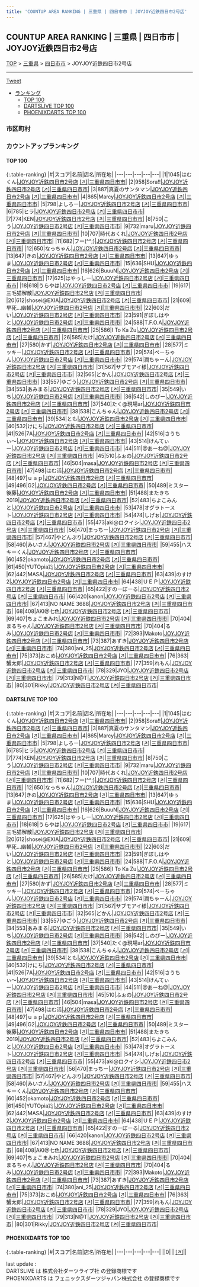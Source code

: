 ```yaml
---
title: 'COUNTUP AREA RANKING | 三重県 | 四日市市 | JOYJOY近鉄四日市2号店'
---
```

## COUNTUP AREA RANKING | 三重県 | 四日市市 | JOYJOY近鉄四日市2号店

[TOP](/darts/rank/) > [三重県](/darts/rank/三重県/) > [四日市市](/darts/rank/三重県/四日市市/) > JOYJOY近鉄四日市2号店

___

<a href="https://twitter.com/share?ref_src=twsrc%5Etfw" data-text="COUNTUP AREA RANKING | 三重県四日市市JOYJOY近鉄四日市2号店" class="twitter-share-button" data-hashtags="DARTSLIVE,PHOENIXDARTS,darts,ダーツ" data-show-count="false">Tweet</a>

* [ランキング](#カウントアップランキング)
    * [TOP 100](#top-100)
    * [DARTSLIVE TOP 100](#dartslive-top-100)
    * [PHOENIXDARTS TOP 100](#phoenixdarts-top-100)

### 市区町村

<ul>

</ul>

### カウントアップランキング

#### TOP 100



{:.table-ranking}
|#|スコア|名前|店名|所在地|
|---|---|---|---|---|
|1|1045|<span class="rank-name-dl">はむくん</span>|<a href="/darts/rank/shops/18fcf96944e41924774c926eb736cb5a.html">JOYJOY近鉄四日市2号店</a> <a href="https://search.dartslive.com/jp/shop/18fcf96944e41924774c926eb736cb5a">[↗]</a>|<a href="/darts/rank/三重県/四日市市">三重県四日市市</a>|
|2|958|<span class="rank-name-dl">Sora‼︎</span>|<a href="/darts/rank/shops/18fcf96944e41924774c926eb736cb5a.html">JOYJOY近鉄四日市2号店</a> <a href="https://search.dartslive.com/jp/shop/18fcf96944e41924774c926eb736cb5a">[↗]</a>|<a href="/darts/rank/三重県/四日市市">三重県四日市市</a>|
|3|887|<span class="rank-name-dl">真夏のサンタマン</span>|<a href="/darts/rank/shops/18fcf96944e41924774c926eb736cb5a.html">JOYJOY近鉄四日市2号店</a> <a href="https://search.dartslive.com/jp/shop/18fcf96944e41924774c926eb736cb5a">[↗]</a>|<a href="/darts/rank/三重県/四日市市">三重県四日市市</a>|
|4|865|<span class="rank-name-dl">Marcy</span>|<a href="/darts/rank/shops/18fcf96944e41924774c926eb736cb5a.html">JOYJOY近鉄四日市2号店</a> <a href="https://search.dartslive.com/jp/shop/18fcf96944e41924774c926eb736cb5a">[↗]</a>|<a href="/darts/rank/三重県/四日市市">三重県四日市市</a>|
|5|798|<span class="rank-name-dl">よしろー</span>|<a href="/darts/rank/shops/18fcf96944e41924774c926eb736cb5a.html">JOYJOY近鉄四日市2号店</a> <a href="https://search.dartslive.com/jp/shop/18fcf96944e41924774c926eb736cb5a">[↗]</a>|<a href="/darts/rank/三重県/四日市市">三重県四日市市</a>|
|6|785|<span class="rank-name-dl">ヒラ</span>|<a href="/darts/rank/shops/18fcf96944e41924774c926eb736cb5a.html">JOYJOY近鉄四日市2号店</a> <a href="https://search.dartslive.com/jp/shop/18fcf96944e41924774c926eb736cb5a">[↗]</a>|<a href="/darts/rank/三重県/四日市市">三重県四日市市</a>|
|7|774|<span class="rank-name-dl">KEN</span>|<a href="/darts/rank/shops/18fcf96944e41924774c926eb736cb5a.html">JOYJOY近鉄四日市2号店</a> <a href="https://search.dartslive.com/jp/shop/18fcf96944e41924774c926eb736cb5a">[↗]</a>|<a href="/darts/rank/三重県/四日市市">三重県四日市市</a>|
|8|750|<span class="rank-name-dl">こう</span>|<a href="/darts/rank/shops/18fcf96944e41924774c926eb736cb5a.html">JOYJOY近鉄四日市2号店</a> <a href="https://search.dartslive.com/jp/shop/18fcf96944e41924774c926eb736cb5a">[↗]</a>|<a href="/darts/rank/三重県/四日市市">三重県四日市市</a>|
|9|732|<span class="rank-name-dl">maru</span>|<a href="/darts/rank/shops/18fcf96944e41924774c926eb736cb5a.html">JOYJOY近鉄四日市2号店</a> <a href="https://search.dartslive.com/jp/shop/18fcf96944e41924774c926eb736cb5a">[↗]</a>|<a href="/darts/rank/三重県/四日市市">三重県四日市市</a>|
|10|707|<span class="rank-name-dl">時代おくれ</span>|<a href="/darts/rank/shops/18fcf96944e41924774c926eb736cb5a.html">JOYJOY近鉄四日市2号店</a> <a href="https://search.dartslive.com/jp/shop/18fcf96944e41924774c926eb736cb5a">[↗]</a>|<a href="/darts/rank/三重県/四日市市">三重県四日市市</a>|
|11|682|<span class="rank-name-dl">フー(^^;)</span>|<a href="/darts/rank/shops/18fcf96944e41924774c926eb736cb5a.html">JOYJOY近鉄四日市2号店</a> <a href="https://search.dartslive.com/jp/shop/18fcf96944e41924774c926eb736cb5a">[↗]</a>|<a href="/darts/rank/三重県/四日市市">三重県四日市市</a>|
|12|650|<span class="rank-name-dl">なっちゃん</span>|<a href="/darts/rank/shops/18fcf96944e41924774c926eb736cb5a.html">JOYJOY近鉄四日市2号店</a> <a href="https://search.dartslive.com/jp/shop/18fcf96944e41924774c926eb736cb5a">[↗]</a>|<a href="/darts/rank/三重県/四日市市">三重県四日市市</a>|
|13|647|<span class="rank-name-dl">きの</span>|<a href="/darts/rank/shops/18fcf96944e41924774c926eb736cb5a.html">JOYJOY近鉄四日市2号店</a> <a href="https://search.dartslive.com/jp/shop/18fcf96944e41924774c926eb736cb5a">[↗]</a>|<a href="/darts/rank/三重県/四日市市">三重県四日市市</a>|
|13|647|<span class="rank-name-dl">ゆぅま</span>|<a href="/darts/rank/shops/18fcf96944e41924774c926eb736cb5a.html">JOYJOY近鉄四日市2号店</a> <a href="https://search.dartslive.com/jp/shop/18fcf96944e41924774c926eb736cb5a">[↗]</a>|<a href="/darts/rank/三重県/四日市市">三重県四日市市</a>|
|15|636|<span class="rank-name-dl">SHU</span>|<a href="/darts/rank/shops/18fcf96944e41924774c926eb736cb5a.html">JOYJOY近鉄四日市2号店</a> <a href="https://search.dartslive.com/jp/shop/18fcf96944e41924774c926eb736cb5a">[↗]</a>|<a href="/darts/rank/三重県/四日市市">三重県四日市市</a>|
|16|626|<span class="rank-name-dl">BuuuN</span>|<a href="/darts/rank/shops/18fcf96944e41924774c926eb736cb5a.html">JOYJOY近鉄四日市2号店</a> <a href="https://search.dartslive.com/jp/shop/18fcf96944e41924774c926eb736cb5a">[↗]</a>|<a href="/darts/rank/三重県/四日市市">三重県四日市市</a>|
|17|625|<span class="rank-name-dl">はやっしー</span>|<a href="/darts/rank/shops/18fcf96944e41924774c926eb736cb5a.html">JOYJOY近鉄四日市2号店</a> <a href="https://search.dartslive.com/jp/shop/18fcf96944e41924774c926eb736cb5a">[↗]</a>|<a href="/darts/rank/三重県/四日市市">三重県四日市市</a>|
|18|618|<span class="rank-name-dl">うらやは</span>|<a href="/darts/rank/shops/18fcf96944e41924774c926eb736cb5a.html">JOYJOY近鉄四日市2号店</a> <a href="https://search.dartslive.com/jp/shop/18fcf96944e41924774c926eb736cb5a">[↗]</a>|<a href="/darts/rank/三重県/四日市市">三重県四日市市</a>|
|19|617|<span class="rank-name-dl">三毛猫解散</span>|<a href="/darts/rank/shops/18fcf96944e41924774c926eb736cb5a.html">JOYJOY近鉄四日市2号店</a> <a href="https://search.dartslive.com/jp/shop/18fcf96944e41924774c926eb736cb5a">[↗]</a>|<a href="/darts/rank/三重県/四日市市">三重県四日市市</a>|
|20|612|<span class="rank-name-dl">shosei@EXIA</span>|<a href="/darts/rank/shops/18fcf96944e41924774c926eb736cb5a.html">JOYJOY近鉄四日市2号店</a> <a href="https://search.dartslive.com/jp/shop/18fcf96944e41924774c926eb736cb5a">[↗]</a>|<a href="/darts/rank/三重県/四日市市">三重県四日市市</a>|
|21|609|<span class="rank-name-dl">早死…幽輔</span>|<a href="/darts/rank/shops/18fcf96944e41924774c926eb736cb5a.html">JOYJOY近鉄四日市2号店</a> <a href="https://search.dartslive.com/jp/shop/18fcf96944e41924774c926eb736cb5a">[↗]</a>|<a href="/darts/rank/三重県/四日市市">三重県四日市市</a>|
|22|603|<span class="rank-name-dl">だい</span>|<a href="/darts/rank/shops/18fcf96944e41924774c926eb736cb5a.html">JOYJOY近鉄四日市2号店</a> <a href="https://search.dartslive.com/jp/shop/18fcf96944e41924774c926eb736cb5a">[↗]</a>|<a href="/darts/rank/三重県/四日市市">三重県四日市市</a>|
|23|591|<span class="rank-name-dl">ぎぼしはやと</span>|<a href="/darts/rank/shops/18fcf96944e41924774c926eb736cb5a.html">JOYJOY近鉄四日市2号店</a> <a href="https://search.dartslive.com/jp/shop/18fcf96944e41924774c926eb736cb5a">[↗]</a>|<a href="/darts/rank/三重県/四日市市">三重県四日市市</a>|
|24|588|<span class="rank-name-dl">T.F.O.A</span>|<a href="/darts/rank/shops/18fcf96944e41924774c926eb736cb5a.html">JOYJOY近鉄四日市2号店</a> <a href="https://search.dartslive.com/jp/shop/18fcf96944e41924774c926eb736cb5a">[↗]</a>|<a href="/darts/rank/三重県/四日市市">三重県四日市市</a>|
|25|586|<span class="rank-name-dl">I To Ka Zu</span>|<a href="/darts/rank/shops/18fcf96944e41924774c926eb736cb5a.html">JOYJOY近鉄四日市2号店</a> <a href="https://search.dartslive.com/jp/shop/18fcf96944e41924774c926eb736cb5a">[↗]</a>|<a href="/darts/rank/三重県/四日市市">三重県四日市市</a>|
|26|585|<span class="rank-name-dl">たけ</span>|<a href="/darts/rank/shops/18fcf96944e41924774c926eb736cb5a.html">JOYJOY近鉄四日市2号店</a> <a href="https://search.dartslive.com/jp/shop/18fcf96944e41924774c926eb736cb5a">[↗]</a>|<a href="/darts/rank/三重県/四日市市">三重県四日市市</a>|
|27|580|<span class="rank-name-dl">かず</span>|<a href="/darts/rank/shops/18fcf96944e41924774c926eb736cb5a.html">JOYJOY近鉄四日市2号店</a> <a href="https://search.dartslive.com/jp/shop/18fcf96944e41924774c926eb736cb5a">[↗]</a>|<a href="/darts/rank/三重県/四日市市">三重県四日市市</a>|
|28|577|<span class="rank-name-dl">ミッキー</span>|<a href="/darts/rank/shops/18fcf96944e41924774c926eb736cb5a.html">JOYJOY近鉄四日市2号店</a> <a href="https://search.dartslive.com/jp/shop/18fcf96944e41924774c926eb736cb5a">[↗]</a>|<a href="/darts/rank/三重県/四日市市">三重県四日市市</a>|
|29|574|<span class="rank-name-dl">ペーちゃん</span>|<a href="/darts/rank/shops/18fcf96944e41924774c926eb736cb5a.html">JOYJOY近鉄四日市2号店</a> <a href="https://search.dartslive.com/jp/shop/18fcf96944e41924774c926eb736cb5a">[↗]</a>|<a href="/darts/rank/三重県/四日市市">三重県四日市市</a>|
|29|574|<span class="rank-name-dl">潤ちゃーん</span>|<a href="/darts/rank/shops/18fcf96944e41924774c926eb736cb5a.html">JOYJOY近鉄四日市2号店</a> <a href="https://search.dartslive.com/jp/shop/18fcf96944e41924774c926eb736cb5a">[↗]</a>|<a href="/darts/rank/三重県/四日市市">三重県四日市市</a>|
|31|567|<span class="rank-name-dl">サブモアイ様</span>|<a href="/darts/rank/shops/18fcf96944e41924774c926eb736cb5a.html">JOYJOY近鉄四日市2号店</a> <a href="https://search.dartslive.com/jp/shop/18fcf96944e41924774c926eb736cb5a">[↗]</a>|<a href="/darts/rank/三重県/四日市市">三重県四日市市</a>|
|32|565|<span class="rank-name-dl">どかん</span>|<a href="/darts/rank/shops/18fcf96944e41924774c926eb736cb5a.html">JOYJOY近鉄四日市2号店</a> <a href="https://search.dartslive.com/jp/shop/18fcf96944e41924774c926eb736cb5a">[↗]</a>|<a href="/darts/rank/三重県/四日市市">三重県四日市市</a>|
|33|557|<span class="rank-name-dl">ゆごう</span>|<a href="/darts/rank/shops/18fcf96944e41924774c926eb736cb5a.html">JOYJOY近鉄四日市2号店</a> <a href="https://search.dartslive.com/jp/shop/18fcf96944e41924774c926eb736cb5a">[↗]</a>|<a href="/darts/rank/三重県/四日市市">三重県四日市市</a>|
|34|553|<span class="rank-name-dl">あみまる</span>|<a href="/darts/rank/shops/18fcf96944e41924774c926eb736cb5a.html">JOYJOY近鉄四日市2号店</a> <a href="https://search.dartslive.com/jp/shop/18fcf96944e41924774c926eb736cb5a">[↗]</a>|<a href="/darts/rank/三重県/四日市市">三重県四日市市</a>|
|35|549|<span class="rank-name-dl">いち</span>|<a href="/darts/rank/shops/18fcf96944e41924774c926eb736cb5a.html">JOYJOY近鉄四日市2号店</a> <a href="https://search.dartslive.com/jp/shop/18fcf96944e41924774c926eb736cb5a">[↗]</a>|<a href="/darts/rank/三重県/四日市市">三重県四日市市</a>|
|36|542|<span class="rank-name-dl">しのぴー</span>|<a href="/darts/rank/shops/18fcf96944e41924774c926eb736cb5a.html">JOYJOY近鉄四日市2号店</a> <a href="https://search.dartslive.com/jp/shop/18fcf96944e41924774c926eb736cb5a">[↗]</a>|<a href="/darts/rank/三重県/四日市市">三重県四日市市</a>|
|37|540|<span class="rank-name-dl">たく@現場ar</span>|<a href="/darts/rank/shops/18fcf96944e41924774c926eb736cb5a.html">JOYJOY近鉄四日市2号店</a> <a href="https://search.dartslive.com/jp/shop/18fcf96944e41924774c926eb736cb5a">[↗]</a>|<a href="/darts/rank/三重県/四日市市">三重県四日市市</a>|
|38|538|<span class="rank-name-dl">こんちゃん</span>|<a href="/darts/rank/shops/18fcf96944e41924774c926eb736cb5a.html">JOYJOY近鉄四日市2号店</a> <a href="https://search.dartslive.com/jp/shop/18fcf96944e41924774c926eb736cb5a">[↗]</a>|<a href="/darts/rank/三重県/四日市市">三重県四日市市</a>|
|39|534|<span class="rank-name-dl">とも</span>|<a href="/darts/rank/shops/18fcf96944e41924774c926eb736cb5a.html">JOYJOY近鉄四日市2号店</a> <a href="https://search.dartslive.com/jp/shop/18fcf96944e41924774c926eb736cb5a">[↗]</a>|<a href="/darts/rank/三重県/四日市市">三重県四日市市</a>|
|40|532|<span class="rank-name-dl">けにち</span>|<a href="/darts/rank/shops/18fcf96944e41924774c926eb736cb5a.html">JOYJOY近鉄四日市2号店</a> <a href="https://search.dartslive.com/jp/shop/18fcf96944e41924774c926eb736cb5a">[↗]</a>|<a href="/darts/rank/三重県/四日市市">三重県四日市市</a>|
|41|526|<span class="rank-name-dl">7A</span>|<a href="/darts/rank/shops/18fcf96944e41924774c926eb736cb5a.html">JOYJOY近鉄四日市2号店</a> <a href="https://search.dartslive.com/jp/shop/18fcf96944e41924774c926eb736cb5a">[↗]</a>|<a href="/darts/rank/三重県/四日市市">三重県四日市市</a>|
|42|516|<span class="rank-name-dl">さうちぃ〜</span>|<a href="/darts/rank/shops/18fcf96944e41924774c926eb736cb5a.html">JOYJOY近鉄四日市2号店</a> <a href="https://search.dartslive.com/jp/shop/18fcf96944e41924774c926eb736cb5a">[↗]</a>|<a href="/darts/rank/三重県/四日市市">三重県四日市市</a>|
|43|514|<span class="rank-name-dl">けんてぃー</span>|<a href="/darts/rank/shops/18fcf96944e41924774c926eb736cb5a.html">JOYJOY近鉄四日市2号店</a> <a href="https://search.dartslive.com/jp/shop/18fcf96944e41924774c926eb736cb5a">[↗]</a>|<a href="/darts/rank/三重県/四日市市">三重県四日市市</a>|
|44|511|<span class="rank-name-dl">@あーね@</span>|<a href="/darts/rank/shops/18fcf96944e41924774c926eb736cb5a.html">JOYJOY近鉄四日市2号店</a> <a href="https://search.dartslive.com/jp/shop/18fcf96944e41924774c926eb736cb5a">[↗]</a>|<a href="/darts/rank/三重県/四日市市">三重県四日市市</a>|
|45|510|<span class="rank-name-dl">ふぉの</span>|<a href="/darts/rank/shops/18fcf96944e41924774c926eb736cb5a.html">JOYJOY近鉄四日市2号店</a> <a href="https://search.dartslive.com/jp/shop/18fcf96944e41924774c926eb736cb5a">[↗]</a>|<a href="/darts/rank/三重県/四日市市">三重県四日市市</a>|
|46|504|<span class="rank-name-dl">masa</span>|<a href="/darts/rank/shops/18fcf96944e41924774c926eb736cb5a.html">JOYJOY近鉄四日市2号店</a> <a href="https://search.dartslive.com/jp/shop/18fcf96944e41924774c926eb736cb5a">[↗]</a>|<a href="/darts/rank/三重県/四日市市">三重県四日市市</a>|
|47|498|<span class="rank-name-dl">はむ活</span>|<a href="/darts/rank/shops/18fcf96944e41924774c926eb736cb5a.html">JOYJOY近鉄四日市2号店</a> <a href="https://search.dartslive.com/jp/shop/18fcf96944e41924774c926eb736cb5a">[↗]</a>|<a href="/darts/rank/三重県/四日市市">三重県四日市市</a>|
|48|497|<span class="rank-name-dl">ｕａｐ</span>|<a href="/darts/rank/shops/18fcf96944e41924774c926eb736cb5a.html">JOYJOY近鉄四日市2号店</a> <a href="https://search.dartslive.com/jp/shop/18fcf96944e41924774c926eb736cb5a">[↗]</a>|<a href="/darts/rank/三重県/四日市市">三重県四日市市</a>|
|49|496|<span class="rank-name-dl">G2</span>|<a href="/darts/rank/shops/18fcf96944e41924774c926eb736cb5a.html">JOYJOY近鉄四日市2号店</a> <a href="https://search.dartslive.com/jp/shop/18fcf96944e41924774c926eb736cb5a">[↗]</a>|<a href="/darts/rank/三重県/四日市市">三重県四日市市</a>|
|50|489|<span class="rank-name-dl">ミスター後藤</span>|<a href="/darts/rank/shops/18fcf96944e41924774c926eb736cb5a.html">JOYJOY近鉄四日市2号店</a> <a href="https://search.dartslive.com/jp/shop/18fcf96944e41924774c926eb736cb5a">[↗]</a>|<a href="/darts/rank/三重県/四日市市">三重県四日市市</a>|
|51|488|<span class="rank-name-dl">またきち 2019</span>|<a href="/darts/rank/shops/18fcf96944e41924774c926eb736cb5a.html">JOYJOY近鉄四日市2号店</a> <a href="https://search.dartslive.com/jp/shop/18fcf96944e41924774c926eb736cb5a">[↗]</a>|<a href="/darts/rank/三重県/四日市市">三重県四日市市</a>|
|52|483|<span class="rank-name-dl">ちよこみんと</span>|<a href="/darts/rank/shops/18fcf96944e41924774c926eb736cb5a.html">JOYJOY近鉄四日市2号店</a> <a href="https://search.dartslive.com/jp/shop/18fcf96944e41924774c926eb736cb5a">[↗]</a>|<a href="/darts/rank/三重県/四日市市">三重県四日市市</a>|
|53|478|<span class="rank-name-dl">オグラトースト</span>|<a href="/darts/rank/shops/18fcf96944e41924774c926eb736cb5a.html">JOYJOY近鉄四日市2号店</a> <a href="https://search.dartslive.com/jp/shop/18fcf96944e41924774c926eb736cb5a">[↗]</a>|<a href="/darts/rank/三重県/四日市市">三重県四日市市</a>|
|54|474|<span class="rank-name-dl">しげぉ</span>|<a href="/darts/rank/shops/18fcf96944e41924774c926eb736cb5a.html">JOYJOY近鉄四日市2号店</a> <a href="https://search.dartslive.com/jp/shop/18fcf96944e41924774c926eb736cb5a">[↗]</a>|<a href="/darts/rank/三重県/四日市市">三重県四日市市</a>|
|55|473|<span class="rank-name-dl">aki@ロクイシ</span>|<a href="/darts/rank/shops/18fcf96944e41924774c926eb736cb5a.html">JOYJOY近鉄四日市2号店</a> <a href="https://search.dartslive.com/jp/shop/18fcf96944e41924774c926eb736cb5a">[↗]</a>|<a href="/darts/rank/三重県/四日市市">三重県四日市市</a>|
|56|470|<span class="rank-name-dl">まっちー</span>|<a href="/darts/rank/shops/18fcf96944e41924774c926eb736cb5a.html">JOYJOY近鉄四日市2号店</a> <a href="https://search.dartslive.com/jp/shop/18fcf96944e41924774c926eb736cb5a">[↗]</a>|<a href="/darts/rank/三重県/四日市市">三重県四日市市</a>|
|57|467|<span class="rank-name-dl">やどんぶり</span>|<a href="/darts/rank/shops/18fcf96944e41924774c926eb736cb5a.html">JOYJOY近鉄四日市2号店</a> <a href="https://search.dartslive.com/jp/shop/18fcf96944e41924774c926eb736cb5a">[↗]</a>|<a href="/darts/rank/三重県/四日市市">三重県四日市市</a>|
|58|460|<span class="rank-name-dl">みいさん</span>|<a href="/darts/rank/shops/18fcf96944e41924774c926eb736cb5a.html">JOYJOY近鉄四日市2号店</a> <a href="https://search.dartslive.com/jp/shop/18fcf96944e41924774c926eb736cb5a">[↗]</a>|<a href="/darts/rank/三重県/四日市市">三重県四日市市</a>|
|59|455|<span class="rank-name-dl">ハスキーくん</span>|<a href="/darts/rank/shops/18fcf96944e41924774c926eb736cb5a.html">JOYJOY近鉄四日市2号店</a> <a href="https://search.dartslive.com/jp/shop/18fcf96944e41924774c926eb736cb5a">[↗]</a>|<a href="/darts/rank/三重県/四日市市">三重県四日市市</a>|
|60|452|<span class="rank-name-dl">okamoto</span>|<a href="/darts/rank/shops/18fcf96944e41924774c926eb736cb5a.html">JOYJOY近鉄四日市2号店</a> <a href="https://search.dartslive.com/jp/shop/18fcf96944e41924774c926eb736cb5a">[↗]</a>|<a href="/darts/rank/三重県/四日市市">三重県四日市市</a>|
|61|450|<span class="rank-name-dl">YUTOpia㌠</span>|<a href="/darts/rank/shops/18fcf96944e41924774c926eb736cb5a.html">JOYJOY近鉄四日市2号店</a> <a href="https://search.dartslive.com/jp/shop/18fcf96944e41924774c926eb736cb5a">[↗]</a>|<a href="/darts/rank/三重県/四日市市">三重県四日市市</a>|
|62|442|<span class="rank-name-dl">MASA</span>|<a href="/darts/rank/shops/18fcf96944e41924774c926eb736cb5a.html">JOYJOY近鉄四日市2号店</a> <a href="https://search.dartslive.com/jp/shop/18fcf96944e41924774c926eb736cb5a">[↗]</a>|<a href="/darts/rank/三重県/四日市市">三重県四日市市</a>|
|63|439|<span class="rank-name-dl">のすけ2</span>|<a href="/darts/rank/shops/18fcf96944e41924774c926eb736cb5a.html">JOYJOY近鉄四日市2号店</a> <a href="https://search.dartslive.com/jp/shop/18fcf96944e41924774c926eb736cb5a">[↗]</a>|<a href="/darts/rank/三重県/四日市市">三重県四日市市</a>|
|64|438|<span class="rank-name-dl">ＵＥＰ</span>|<a href="/darts/rank/shops/18fcf96944e41924774c926eb736cb5a.html">JOYJOY近鉄四日市2号店</a> <a href="https://search.dartslive.com/jp/shop/18fcf96944e41924774c926eb736cb5a">[↗]</a>|<a href="/darts/rank/三重県/四日市市">三重県四日市市</a>|
|65|422|<span class="rank-name-dl">すのーぼーる</span>|<a href="/darts/rank/shops/18fcf96944e41924774c926eb736cb5a.html">JOYJOY近鉄四日市2号店</a> <a href="https://search.dartslive.com/jp/shop/18fcf96944e41924774c926eb736cb5a">[↗]</a>|<a href="/darts/rank/三重県/四日市市">三重県四日市市</a>|
|66|420|<span class="rank-name-dl">kanon</span>|<a href="/darts/rank/shops/18fcf96944e41924774c926eb736cb5a.html">JOYJOY近鉄四日市2号店</a> <a href="https://search.dartslive.com/jp/shop/18fcf96944e41924774c926eb736cb5a">[↗]</a>|<a href="/darts/rank/三重県/四日市市">三重県四日市市</a>|
|67|413|<span class="rank-name-dl">NO NAME 3688</span>|<a href="/darts/rank/shops/18fcf96944e41924774c926eb736cb5a.html">JOYJOY近鉄四日市2号店</a> <a href="https://search.dartslive.com/jp/shop/18fcf96944e41924774c926eb736cb5a">[↗]</a>|<a href="/darts/rank/三重県/四日市市">三重県四日市市</a>|
|68|408|<span class="rank-name-dl">AKI@七色</span>|<a href="/darts/rank/shops/18fcf96944e41924774c926eb736cb5a.html">JOYJOY近鉄四日市2号店</a> <a href="https://search.dartslive.com/jp/shop/18fcf96944e41924774c926eb736cb5a">[↗]</a>|<a href="/darts/rank/三重県/四日市市">三重県四日市市</a>|
|69|407|<span class="rank-name-dl">ちょこまみれ</span>|<a href="/darts/rank/shops/18fcf96944e41924774c926eb736cb5a.html">JOYJOY近鉄四日市2号店</a> <a href="https://search.dartslive.com/jp/shop/18fcf96944e41924774c926eb736cb5a">[↗]</a>|<a href="/darts/rank/三重県/四日市市">三重県四日市市</a>|
|70|404|<span class="rank-name-dl">まるちゃん</span>|<a href="/darts/rank/shops/18fcf96944e41924774c926eb736cb5a.html">JOYJOY近鉄四日市2号店</a> <a href="https://search.dartslive.com/jp/shop/18fcf96944e41924774c926eb736cb5a">[↗]</a>|<a href="/darts/rank/三重県/四日市市">三重県四日市市</a>|
|70|404|<span class="rank-name-dl">るみ</span>|<a href="/darts/rank/shops/18fcf96944e41924774c926eb736cb5a.html">JOYJOY近鉄四日市2号店</a> <a href="https://search.dartslive.com/jp/shop/18fcf96944e41924774c926eb736cb5a">[↗]</a>|<a href="/darts/rank/三重県/四日市市">三重県四日市市</a>|
|72|393|<span class="rank-name-dl">Makoto</span>|<a href="/darts/rank/shops/18fcf96944e41924774c926eb736cb5a.html">JOYJOY近鉄四日市2号店</a> <a href="https://search.dartslive.com/jp/shop/18fcf96944e41924774c926eb736cb5a">[↗]</a>|<a href="/darts/rank/三重県/四日市市">三重県四日市市</a>|
|73|387|<span class="rank-name-dl">あずき</span>|<a href="/darts/rank/shops/18fcf96944e41924774c926eb736cb5a.html">JOYJOY近鉄四日市2号店</a> <a href="https://search.dartslive.com/jp/shop/18fcf96944e41924774c926eb736cb5a">[↗]</a>|<a href="/darts/rank/三重県/四日市市">三重県四日市市</a>|
|74|380|<span class="rank-name-dl">ani_25</span>|<a href="/darts/rank/shops/18fcf96944e41924774c926eb736cb5a.html">JOYJOY近鉄四日市2号店</a> <a href="https://search.dartslive.com/jp/shop/18fcf96944e41924774c926eb736cb5a">[↗]</a>|<a href="/darts/rank/三重県/四日市市">三重県四日市市</a>|
|75|373|<span class="rank-name-dl">おこめ</span>|<a href="/darts/rank/shops/18fcf96944e41924774c926eb736cb5a.html">JOYJOY近鉄四日市2号店</a> <a href="https://search.dartslive.com/jp/shop/18fcf96944e41924774c926eb736cb5a">[↗]</a>|<a href="/darts/rank/三重県/四日市市">三重県四日市市</a>|
|76|363|<span class="rank-name-dl">蟹太郎</span>|<a href="/darts/rank/shops/18fcf96944e41924774c926eb736cb5a.html">JOYJOY近鉄四日市2号店</a> <a href="https://search.dartslive.com/jp/shop/18fcf96944e41924774c926eb736cb5a">[↗]</a>|<a href="/darts/rank/三重県/四日市市">三重県四日市市</a>|
|77|359|<span class="rank-name-dl">れもん</span>|<a href="/darts/rank/shops/18fcf96944e41924774c926eb736cb5a.html">JOYJOY近鉄四日市2号店</a> <a href="https://search.dartslive.com/jp/shop/18fcf96944e41924774c926eb736cb5a">[↗]</a>|<a href="/darts/rank/三重県/四日市市">三重県四日市市</a>|
|78|329|<span class="rank-name-dl">JYO</span>|<a href="/darts/rank/shops/18fcf96944e41924774c926eb736cb5a.html">JOYJOY近鉄四日市2号店</a> <a href="https://search.dartslive.com/jp/shop/18fcf96944e41924774c926eb736cb5a">[↗]</a>|<a href="/darts/rank/三重県/四日市市">三重県四日市市</a>|
|79|313|<span class="rank-name-dl">N@T</span>|<a href="/darts/rank/shops/18fcf96944e41924774c926eb736cb5a.html">JOYJOY近鉄四日市2号店</a> <a href="https://search.dartslive.com/jp/shop/18fcf96944e41924774c926eb736cb5a">[↗]</a>|<a href="/darts/rank/三重県/四日市市">三重県四日市市</a>|
|80|301|<span class="rank-name-dl">Rikky</span>|<a href="/darts/rank/shops/18fcf96944e41924774c926eb736cb5a.html">JOYJOY近鉄四日市2号店</a> <a href="https://search.dartslive.com/jp/shop/18fcf96944e41924774c926eb736cb5a">[↗]</a>|<a href="/darts/rank/三重県/四日市市">三重県四日市市</a>|


#### DARTSLIVE TOP 100



{:.table-ranking}
|#|スコア|名前|店名|所在地|
|---|---|---|---|---|
|1|1045|<span class="rank-name-dl">はむくん</span>|<a href="/darts/rank/shops/18fcf96944e41924774c926eb736cb5a.html">JOYJOY近鉄四日市2号店</a> <a href="https://search.dartslive.com/jp/shop/18fcf96944e41924774c926eb736cb5a">[↗]</a>|<a href="/darts/rank/三重県/四日市市">三重県四日市市</a>|
|2|958|<span class="rank-name-dl">Sora‼︎</span>|<a href="/darts/rank/shops/18fcf96944e41924774c926eb736cb5a.html">JOYJOY近鉄四日市2号店</a> <a href="https://search.dartslive.com/jp/shop/18fcf96944e41924774c926eb736cb5a">[↗]</a>|<a href="/darts/rank/三重県/四日市市">三重県四日市市</a>|
|3|887|<span class="rank-name-dl">真夏のサンタマン</span>|<a href="/darts/rank/shops/18fcf96944e41924774c926eb736cb5a.html">JOYJOY近鉄四日市2号店</a> <a href="https://search.dartslive.com/jp/shop/18fcf96944e41924774c926eb736cb5a">[↗]</a>|<a href="/darts/rank/三重県/四日市市">三重県四日市市</a>|
|4|865|<span class="rank-name-dl">Marcy</span>|<a href="/darts/rank/shops/18fcf96944e41924774c926eb736cb5a.html">JOYJOY近鉄四日市2号店</a> <a href="https://search.dartslive.com/jp/shop/18fcf96944e41924774c926eb736cb5a">[↗]</a>|<a href="/darts/rank/三重県/四日市市">三重県四日市市</a>|
|5|798|<span class="rank-name-dl">よしろー</span>|<a href="/darts/rank/shops/18fcf96944e41924774c926eb736cb5a.html">JOYJOY近鉄四日市2号店</a> <a href="https://search.dartslive.com/jp/shop/18fcf96944e41924774c926eb736cb5a">[↗]</a>|<a href="/darts/rank/三重県/四日市市">三重県四日市市</a>|
|6|785|<span class="rank-name-dl">ヒラ</span>|<a href="/darts/rank/shops/18fcf96944e41924774c926eb736cb5a.html">JOYJOY近鉄四日市2号店</a> <a href="https://search.dartslive.com/jp/shop/18fcf96944e41924774c926eb736cb5a">[↗]</a>|<a href="/darts/rank/三重県/四日市市">三重県四日市市</a>|
|7|774|<span class="rank-name-dl">KEN</span>|<a href="/darts/rank/shops/18fcf96944e41924774c926eb736cb5a.html">JOYJOY近鉄四日市2号店</a> <a href="https://search.dartslive.com/jp/shop/18fcf96944e41924774c926eb736cb5a">[↗]</a>|<a href="/darts/rank/三重県/四日市市">三重県四日市市</a>|
|8|750|<span class="rank-name-dl">こう</span>|<a href="/darts/rank/shops/18fcf96944e41924774c926eb736cb5a.html">JOYJOY近鉄四日市2号店</a> <a href="https://search.dartslive.com/jp/shop/18fcf96944e41924774c926eb736cb5a">[↗]</a>|<a href="/darts/rank/三重県/四日市市">三重県四日市市</a>|
|9|732|<span class="rank-name-dl">maru</span>|<a href="/darts/rank/shops/18fcf96944e41924774c926eb736cb5a.html">JOYJOY近鉄四日市2号店</a> <a href="https://search.dartslive.com/jp/shop/18fcf96944e41924774c926eb736cb5a">[↗]</a>|<a href="/darts/rank/三重県/四日市市">三重県四日市市</a>|
|10|707|<span class="rank-name-dl">時代おくれ</span>|<a href="/darts/rank/shops/18fcf96944e41924774c926eb736cb5a.html">JOYJOY近鉄四日市2号店</a> <a href="https://search.dartslive.com/jp/shop/18fcf96944e41924774c926eb736cb5a">[↗]</a>|<a href="/darts/rank/三重県/四日市市">三重県四日市市</a>|
|11|682|<span class="rank-name-dl">フー(^^;)</span>|<a href="/darts/rank/shops/18fcf96944e41924774c926eb736cb5a.html">JOYJOY近鉄四日市2号店</a> <a href="https://search.dartslive.com/jp/shop/18fcf96944e41924774c926eb736cb5a">[↗]</a>|<a href="/darts/rank/三重県/四日市市">三重県四日市市</a>|
|12|650|<span class="rank-name-dl">なっちゃん</span>|<a href="/darts/rank/shops/18fcf96944e41924774c926eb736cb5a.html">JOYJOY近鉄四日市2号店</a> <a href="https://search.dartslive.com/jp/shop/18fcf96944e41924774c926eb736cb5a">[↗]</a>|<a href="/darts/rank/三重県/四日市市">三重県四日市市</a>|
|13|647|<span class="rank-name-dl">きの</span>|<a href="/darts/rank/shops/18fcf96944e41924774c926eb736cb5a.html">JOYJOY近鉄四日市2号店</a> <a href="https://search.dartslive.com/jp/shop/18fcf96944e41924774c926eb736cb5a">[↗]</a>|<a href="/darts/rank/三重県/四日市市">三重県四日市市</a>|
|13|647|<span class="rank-name-dl">ゆぅま</span>|<a href="/darts/rank/shops/18fcf96944e41924774c926eb736cb5a.html">JOYJOY近鉄四日市2号店</a> <a href="https://search.dartslive.com/jp/shop/18fcf96944e41924774c926eb736cb5a">[↗]</a>|<a href="/darts/rank/三重県/四日市市">三重県四日市市</a>|
|15|636|<span class="rank-name-dl">SHU</span>|<a href="/darts/rank/shops/18fcf96944e41924774c926eb736cb5a.html">JOYJOY近鉄四日市2号店</a> <a href="https://search.dartslive.com/jp/shop/18fcf96944e41924774c926eb736cb5a">[↗]</a>|<a href="/darts/rank/三重県/四日市市">三重県四日市市</a>|
|16|626|<span class="rank-name-dl">BuuuN</span>|<a href="/darts/rank/shops/18fcf96944e41924774c926eb736cb5a.html">JOYJOY近鉄四日市2号店</a> <a href="https://search.dartslive.com/jp/shop/18fcf96944e41924774c926eb736cb5a">[↗]</a>|<a href="/darts/rank/三重県/四日市市">三重県四日市市</a>|
|17|625|<span class="rank-name-dl">はやっしー</span>|<a href="/darts/rank/shops/18fcf96944e41924774c926eb736cb5a.html">JOYJOY近鉄四日市2号店</a> <a href="https://search.dartslive.com/jp/shop/18fcf96944e41924774c926eb736cb5a">[↗]</a>|<a href="/darts/rank/三重県/四日市市">三重県四日市市</a>|
|18|618|<span class="rank-name-dl">うらやは</span>|<a href="/darts/rank/shops/18fcf96944e41924774c926eb736cb5a.html">JOYJOY近鉄四日市2号店</a> <a href="https://search.dartslive.com/jp/shop/18fcf96944e41924774c926eb736cb5a">[↗]</a>|<a href="/darts/rank/三重県/四日市市">三重県四日市市</a>|
|19|617|<span class="rank-name-dl">三毛猫解散</span>|<a href="/darts/rank/shops/18fcf96944e41924774c926eb736cb5a.html">JOYJOY近鉄四日市2号店</a> <a href="https://search.dartslive.com/jp/shop/18fcf96944e41924774c926eb736cb5a">[↗]</a>|<a href="/darts/rank/三重県/四日市市">三重県四日市市</a>|
|20|612|<span class="rank-name-dl">shosei@EXIA</span>|<a href="/darts/rank/shops/18fcf96944e41924774c926eb736cb5a.html">JOYJOY近鉄四日市2号店</a> <a href="https://search.dartslive.com/jp/shop/18fcf96944e41924774c926eb736cb5a">[↗]</a>|<a href="/darts/rank/三重県/四日市市">三重県四日市市</a>|
|21|609|<span class="rank-name-dl">早死…幽輔</span>|<a href="/darts/rank/shops/18fcf96944e41924774c926eb736cb5a.html">JOYJOY近鉄四日市2号店</a> <a href="https://search.dartslive.com/jp/shop/18fcf96944e41924774c926eb736cb5a">[↗]</a>|<a href="/darts/rank/三重県/四日市市">三重県四日市市</a>|
|22|603|<span class="rank-name-dl">だい</span>|<a href="/darts/rank/shops/18fcf96944e41924774c926eb736cb5a.html">JOYJOY近鉄四日市2号店</a> <a href="https://search.dartslive.com/jp/shop/18fcf96944e41924774c926eb736cb5a">[↗]</a>|<a href="/darts/rank/三重県/四日市市">三重県四日市市</a>|
|23|591|<span class="rank-name-dl">ぎぼしはやと</span>|<a href="/darts/rank/shops/18fcf96944e41924774c926eb736cb5a.html">JOYJOY近鉄四日市2号店</a> <a href="https://search.dartslive.com/jp/shop/18fcf96944e41924774c926eb736cb5a">[↗]</a>|<a href="/darts/rank/三重県/四日市市">三重県四日市市</a>|
|24|588|<span class="rank-name-dl">T.F.O.A</span>|<a href="/darts/rank/shops/18fcf96944e41924774c926eb736cb5a.html">JOYJOY近鉄四日市2号店</a> <a href="https://search.dartslive.com/jp/shop/18fcf96944e41924774c926eb736cb5a">[↗]</a>|<a href="/darts/rank/三重県/四日市市">三重県四日市市</a>|
|25|586|<span class="rank-name-dl">I To Ka Zu</span>|<a href="/darts/rank/shops/18fcf96944e41924774c926eb736cb5a.html">JOYJOY近鉄四日市2号店</a> <a href="https://search.dartslive.com/jp/shop/18fcf96944e41924774c926eb736cb5a">[↗]</a>|<a href="/darts/rank/三重県/四日市市">三重県四日市市</a>|
|26|585|<span class="rank-name-dl">たけ</span>|<a href="/darts/rank/shops/18fcf96944e41924774c926eb736cb5a.html">JOYJOY近鉄四日市2号店</a> <a href="https://search.dartslive.com/jp/shop/18fcf96944e41924774c926eb736cb5a">[↗]</a>|<a href="/darts/rank/三重県/四日市市">三重県四日市市</a>|
|27|580|<span class="rank-name-dl">かず</span>|<a href="/darts/rank/shops/18fcf96944e41924774c926eb736cb5a.html">JOYJOY近鉄四日市2号店</a> <a href="https://search.dartslive.com/jp/shop/18fcf96944e41924774c926eb736cb5a">[↗]</a>|<a href="/darts/rank/三重県/四日市市">三重県四日市市</a>|
|28|577|<span class="rank-name-dl">ミッキー</span>|<a href="/darts/rank/shops/18fcf96944e41924774c926eb736cb5a.html">JOYJOY近鉄四日市2号店</a> <a href="https://search.dartslive.com/jp/shop/18fcf96944e41924774c926eb736cb5a">[↗]</a>|<a href="/darts/rank/三重県/四日市市">三重県四日市市</a>|
|29|574|<span class="rank-name-dl">ペーちゃん</span>|<a href="/darts/rank/shops/18fcf96944e41924774c926eb736cb5a.html">JOYJOY近鉄四日市2号店</a> <a href="https://search.dartslive.com/jp/shop/18fcf96944e41924774c926eb736cb5a">[↗]</a>|<a href="/darts/rank/三重県/四日市市">三重県四日市市</a>|
|29|574|<span class="rank-name-dl">潤ちゃーん</span>|<a href="/darts/rank/shops/18fcf96944e41924774c926eb736cb5a.html">JOYJOY近鉄四日市2号店</a> <a href="https://search.dartslive.com/jp/shop/18fcf96944e41924774c926eb736cb5a">[↗]</a>|<a href="/darts/rank/三重県/四日市市">三重県四日市市</a>|
|31|567|<span class="rank-name-dl">サブモアイ様</span>|<a href="/darts/rank/shops/18fcf96944e41924774c926eb736cb5a.html">JOYJOY近鉄四日市2号店</a> <a href="https://search.dartslive.com/jp/shop/18fcf96944e41924774c926eb736cb5a">[↗]</a>|<a href="/darts/rank/三重県/四日市市">三重県四日市市</a>|
|32|565|<span class="rank-name-dl">どかん</span>|<a href="/darts/rank/shops/18fcf96944e41924774c926eb736cb5a.html">JOYJOY近鉄四日市2号店</a> <a href="https://search.dartslive.com/jp/shop/18fcf96944e41924774c926eb736cb5a">[↗]</a>|<a href="/darts/rank/三重県/四日市市">三重県四日市市</a>|
|33|557|<span class="rank-name-dl">ゆごう</span>|<a href="/darts/rank/shops/18fcf96944e41924774c926eb736cb5a.html">JOYJOY近鉄四日市2号店</a> <a href="https://search.dartslive.com/jp/shop/18fcf96944e41924774c926eb736cb5a">[↗]</a>|<a href="/darts/rank/三重県/四日市市">三重県四日市市</a>|
|34|553|<span class="rank-name-dl">あみまる</span>|<a href="/darts/rank/shops/18fcf96944e41924774c926eb736cb5a.html">JOYJOY近鉄四日市2号店</a> <a href="https://search.dartslive.com/jp/shop/18fcf96944e41924774c926eb736cb5a">[↗]</a>|<a href="/darts/rank/三重県/四日市市">三重県四日市市</a>|
|35|549|<span class="rank-name-dl">いち</span>|<a href="/darts/rank/shops/18fcf96944e41924774c926eb736cb5a.html">JOYJOY近鉄四日市2号店</a> <a href="https://search.dartslive.com/jp/shop/18fcf96944e41924774c926eb736cb5a">[↗]</a>|<a href="/darts/rank/三重県/四日市市">三重県四日市市</a>|
|36|542|<span class="rank-name-dl">しのぴー</span>|<a href="/darts/rank/shops/18fcf96944e41924774c926eb736cb5a.html">JOYJOY近鉄四日市2号店</a> <a href="https://search.dartslive.com/jp/shop/18fcf96944e41924774c926eb736cb5a">[↗]</a>|<a href="/darts/rank/三重県/四日市市">三重県四日市市</a>|
|37|540|<span class="rank-name-dl">たく@現場ar</span>|<a href="/darts/rank/shops/18fcf96944e41924774c926eb736cb5a.html">JOYJOY近鉄四日市2号店</a> <a href="https://search.dartslive.com/jp/shop/18fcf96944e41924774c926eb736cb5a">[↗]</a>|<a href="/darts/rank/三重県/四日市市">三重県四日市市</a>|
|38|538|<span class="rank-name-dl">こんちゃん</span>|<a href="/darts/rank/shops/18fcf96944e41924774c926eb736cb5a.html">JOYJOY近鉄四日市2号店</a> <a href="https://search.dartslive.com/jp/shop/18fcf96944e41924774c926eb736cb5a">[↗]</a>|<a href="/darts/rank/三重県/四日市市">三重県四日市市</a>|
|39|534|<span class="rank-name-dl">とも</span>|<a href="/darts/rank/shops/18fcf96944e41924774c926eb736cb5a.html">JOYJOY近鉄四日市2号店</a> <a href="https://search.dartslive.com/jp/shop/18fcf96944e41924774c926eb736cb5a">[↗]</a>|<a href="/darts/rank/三重県/四日市市">三重県四日市市</a>|
|40|532|<span class="rank-name-dl">けにち</span>|<a href="/darts/rank/shops/18fcf96944e41924774c926eb736cb5a.html">JOYJOY近鉄四日市2号店</a> <a href="https://search.dartslive.com/jp/shop/18fcf96944e41924774c926eb736cb5a">[↗]</a>|<a href="/darts/rank/三重県/四日市市">三重県四日市市</a>|
|41|526|<span class="rank-name-dl">7A</span>|<a href="/darts/rank/shops/18fcf96944e41924774c926eb736cb5a.html">JOYJOY近鉄四日市2号店</a> <a href="https://search.dartslive.com/jp/shop/18fcf96944e41924774c926eb736cb5a">[↗]</a>|<a href="/darts/rank/三重県/四日市市">三重県四日市市</a>|
|42|516|<span class="rank-name-dl">さうちぃ〜</span>|<a href="/darts/rank/shops/18fcf96944e41924774c926eb736cb5a.html">JOYJOY近鉄四日市2号店</a> <a href="https://search.dartslive.com/jp/shop/18fcf96944e41924774c926eb736cb5a">[↗]</a>|<a href="/darts/rank/三重県/四日市市">三重県四日市市</a>|
|43|514|<span class="rank-name-dl">けんてぃー</span>|<a href="/darts/rank/shops/18fcf96944e41924774c926eb736cb5a.html">JOYJOY近鉄四日市2号店</a> <a href="https://search.dartslive.com/jp/shop/18fcf96944e41924774c926eb736cb5a">[↗]</a>|<a href="/darts/rank/三重県/四日市市">三重県四日市市</a>|
|44|511|<span class="rank-name-dl">@あーね@</span>|<a href="/darts/rank/shops/18fcf96944e41924774c926eb736cb5a.html">JOYJOY近鉄四日市2号店</a> <a href="https://search.dartslive.com/jp/shop/18fcf96944e41924774c926eb736cb5a">[↗]</a>|<a href="/darts/rank/三重県/四日市市">三重県四日市市</a>|
|45|510|<span class="rank-name-dl">ふぉの</span>|<a href="/darts/rank/shops/18fcf96944e41924774c926eb736cb5a.html">JOYJOY近鉄四日市2号店</a> <a href="https://search.dartslive.com/jp/shop/18fcf96944e41924774c926eb736cb5a">[↗]</a>|<a href="/darts/rank/三重県/四日市市">三重県四日市市</a>|
|46|504|<span class="rank-name-dl">masa</span>|<a href="/darts/rank/shops/18fcf96944e41924774c926eb736cb5a.html">JOYJOY近鉄四日市2号店</a> <a href="https://search.dartslive.com/jp/shop/18fcf96944e41924774c926eb736cb5a">[↗]</a>|<a href="/darts/rank/三重県/四日市市">三重県四日市市</a>|
|47|498|<span class="rank-name-dl">はむ活</span>|<a href="/darts/rank/shops/18fcf96944e41924774c926eb736cb5a.html">JOYJOY近鉄四日市2号店</a> <a href="https://search.dartslive.com/jp/shop/18fcf96944e41924774c926eb736cb5a">[↗]</a>|<a href="/darts/rank/三重県/四日市市">三重県四日市市</a>|
|48|497|<span class="rank-name-dl">ｕａｐ</span>|<a href="/darts/rank/shops/18fcf96944e41924774c926eb736cb5a.html">JOYJOY近鉄四日市2号店</a> <a href="https://search.dartslive.com/jp/shop/18fcf96944e41924774c926eb736cb5a">[↗]</a>|<a href="/darts/rank/三重県/四日市市">三重県四日市市</a>|
|49|496|<span class="rank-name-dl">G2</span>|<a href="/darts/rank/shops/18fcf96944e41924774c926eb736cb5a.html">JOYJOY近鉄四日市2号店</a> <a href="https://search.dartslive.com/jp/shop/18fcf96944e41924774c926eb736cb5a">[↗]</a>|<a href="/darts/rank/三重県/四日市市">三重県四日市市</a>|
|50|489|<span class="rank-name-dl">ミスター後藤</span>|<a href="/darts/rank/shops/18fcf96944e41924774c926eb736cb5a.html">JOYJOY近鉄四日市2号店</a> <a href="https://search.dartslive.com/jp/shop/18fcf96944e41924774c926eb736cb5a">[↗]</a>|<a href="/darts/rank/三重県/四日市市">三重県四日市市</a>|
|51|488|<span class="rank-name-dl">またきち 2019</span>|<a href="/darts/rank/shops/18fcf96944e41924774c926eb736cb5a.html">JOYJOY近鉄四日市2号店</a> <a href="https://search.dartslive.com/jp/shop/18fcf96944e41924774c926eb736cb5a">[↗]</a>|<a href="/darts/rank/三重県/四日市市">三重県四日市市</a>|
|52|483|<span class="rank-name-dl">ちよこみんと</span>|<a href="/darts/rank/shops/18fcf96944e41924774c926eb736cb5a.html">JOYJOY近鉄四日市2号店</a> <a href="https://search.dartslive.com/jp/shop/18fcf96944e41924774c926eb736cb5a">[↗]</a>|<a href="/darts/rank/三重県/四日市市">三重県四日市市</a>|
|53|478|<span class="rank-name-dl">オグラトースト</span>|<a href="/darts/rank/shops/18fcf96944e41924774c926eb736cb5a.html">JOYJOY近鉄四日市2号店</a> <a href="https://search.dartslive.com/jp/shop/18fcf96944e41924774c926eb736cb5a">[↗]</a>|<a href="/darts/rank/三重県/四日市市">三重県四日市市</a>|
|54|474|<span class="rank-name-dl">しげぉ</span>|<a href="/darts/rank/shops/18fcf96944e41924774c926eb736cb5a.html">JOYJOY近鉄四日市2号店</a> <a href="https://search.dartslive.com/jp/shop/18fcf96944e41924774c926eb736cb5a">[↗]</a>|<a href="/darts/rank/三重県/四日市市">三重県四日市市</a>|
|55|473|<span class="rank-name-dl">aki@ロクイシ</span>|<a href="/darts/rank/shops/18fcf96944e41924774c926eb736cb5a.html">JOYJOY近鉄四日市2号店</a> <a href="https://search.dartslive.com/jp/shop/18fcf96944e41924774c926eb736cb5a">[↗]</a>|<a href="/darts/rank/三重県/四日市市">三重県四日市市</a>|
|56|470|<span class="rank-name-dl">まっちー</span>|<a href="/darts/rank/shops/18fcf96944e41924774c926eb736cb5a.html">JOYJOY近鉄四日市2号店</a> <a href="https://search.dartslive.com/jp/shop/18fcf96944e41924774c926eb736cb5a">[↗]</a>|<a href="/darts/rank/三重県/四日市市">三重県四日市市</a>|
|57|467|<span class="rank-name-dl">やどんぶり</span>|<a href="/darts/rank/shops/18fcf96944e41924774c926eb736cb5a.html">JOYJOY近鉄四日市2号店</a> <a href="https://search.dartslive.com/jp/shop/18fcf96944e41924774c926eb736cb5a">[↗]</a>|<a href="/darts/rank/三重県/四日市市">三重県四日市市</a>|
|58|460|<span class="rank-name-dl">みいさん</span>|<a href="/darts/rank/shops/18fcf96944e41924774c926eb736cb5a.html">JOYJOY近鉄四日市2号店</a> <a href="https://search.dartslive.com/jp/shop/18fcf96944e41924774c926eb736cb5a">[↗]</a>|<a href="/darts/rank/三重県/四日市市">三重県四日市市</a>|
|59|455|<span class="rank-name-dl">ハスキーくん</span>|<a href="/darts/rank/shops/18fcf96944e41924774c926eb736cb5a.html">JOYJOY近鉄四日市2号店</a> <a href="https://search.dartslive.com/jp/shop/18fcf96944e41924774c926eb736cb5a">[↗]</a>|<a href="/darts/rank/三重県/四日市市">三重県四日市市</a>|
|60|452|<span class="rank-name-dl">okamoto</span>|<a href="/darts/rank/shops/18fcf96944e41924774c926eb736cb5a.html">JOYJOY近鉄四日市2号店</a> <a href="https://search.dartslive.com/jp/shop/18fcf96944e41924774c926eb736cb5a">[↗]</a>|<a href="/darts/rank/三重県/四日市市">三重県四日市市</a>|
|61|450|<span class="rank-name-dl">YUTOpia㌠</span>|<a href="/darts/rank/shops/18fcf96944e41924774c926eb736cb5a.html">JOYJOY近鉄四日市2号店</a> <a href="https://search.dartslive.com/jp/shop/18fcf96944e41924774c926eb736cb5a">[↗]</a>|<a href="/darts/rank/三重県/四日市市">三重県四日市市</a>|
|62|442|<span class="rank-name-dl">MASA</span>|<a href="/darts/rank/shops/18fcf96944e41924774c926eb736cb5a.html">JOYJOY近鉄四日市2号店</a> <a href="https://search.dartslive.com/jp/shop/18fcf96944e41924774c926eb736cb5a">[↗]</a>|<a href="/darts/rank/三重県/四日市市">三重県四日市市</a>|
|63|439|<span class="rank-name-dl">のすけ2</span>|<a href="/darts/rank/shops/18fcf96944e41924774c926eb736cb5a.html">JOYJOY近鉄四日市2号店</a> <a href="https://search.dartslive.com/jp/shop/18fcf96944e41924774c926eb736cb5a">[↗]</a>|<a href="/darts/rank/三重県/四日市市">三重県四日市市</a>|
|64|438|<span class="rank-name-dl">ＵＥＰ</span>|<a href="/darts/rank/shops/18fcf96944e41924774c926eb736cb5a.html">JOYJOY近鉄四日市2号店</a> <a href="https://search.dartslive.com/jp/shop/18fcf96944e41924774c926eb736cb5a">[↗]</a>|<a href="/darts/rank/三重県/四日市市">三重県四日市市</a>|
|65|422|<span class="rank-name-dl">すのーぼーる</span>|<a href="/darts/rank/shops/18fcf96944e41924774c926eb736cb5a.html">JOYJOY近鉄四日市2号店</a> <a href="https://search.dartslive.com/jp/shop/18fcf96944e41924774c926eb736cb5a">[↗]</a>|<a href="/darts/rank/三重県/四日市市">三重県四日市市</a>|
|66|420|<span class="rank-name-dl">kanon</span>|<a href="/darts/rank/shops/18fcf96944e41924774c926eb736cb5a.html">JOYJOY近鉄四日市2号店</a> <a href="https://search.dartslive.com/jp/shop/18fcf96944e41924774c926eb736cb5a">[↗]</a>|<a href="/darts/rank/三重県/四日市市">三重県四日市市</a>|
|67|413|<span class="rank-name-dl">NO NAME 3688</span>|<a href="/darts/rank/shops/18fcf96944e41924774c926eb736cb5a.html">JOYJOY近鉄四日市2号店</a> <a href="https://search.dartslive.com/jp/shop/18fcf96944e41924774c926eb736cb5a">[↗]</a>|<a href="/darts/rank/三重県/四日市市">三重県四日市市</a>|
|68|408|<span class="rank-name-dl">AKI@七色</span>|<a href="/darts/rank/shops/18fcf96944e41924774c926eb736cb5a.html">JOYJOY近鉄四日市2号店</a> <a href="https://search.dartslive.com/jp/shop/18fcf96944e41924774c926eb736cb5a">[↗]</a>|<a href="/darts/rank/三重県/四日市市">三重県四日市市</a>|
|69|407|<span class="rank-name-dl">ちょこまみれ</span>|<a href="/darts/rank/shops/18fcf96944e41924774c926eb736cb5a.html">JOYJOY近鉄四日市2号店</a> <a href="https://search.dartslive.com/jp/shop/18fcf96944e41924774c926eb736cb5a">[↗]</a>|<a href="/darts/rank/三重県/四日市市">三重県四日市市</a>|
|70|404|<span class="rank-name-dl">まるちゃん</span>|<a href="/darts/rank/shops/18fcf96944e41924774c926eb736cb5a.html">JOYJOY近鉄四日市2号店</a> <a href="https://search.dartslive.com/jp/shop/18fcf96944e41924774c926eb736cb5a">[↗]</a>|<a href="/darts/rank/三重県/四日市市">三重県四日市市</a>|
|70|404|<span class="rank-name-dl">るみ</span>|<a href="/darts/rank/shops/18fcf96944e41924774c926eb736cb5a.html">JOYJOY近鉄四日市2号店</a> <a href="https://search.dartslive.com/jp/shop/18fcf96944e41924774c926eb736cb5a">[↗]</a>|<a href="/darts/rank/三重県/四日市市">三重県四日市市</a>|
|72|393|<span class="rank-name-dl">Makoto</span>|<a href="/darts/rank/shops/18fcf96944e41924774c926eb736cb5a.html">JOYJOY近鉄四日市2号店</a> <a href="https://search.dartslive.com/jp/shop/18fcf96944e41924774c926eb736cb5a">[↗]</a>|<a href="/darts/rank/三重県/四日市市">三重県四日市市</a>|
|73|387|<span class="rank-name-dl">あずき</span>|<a href="/darts/rank/shops/18fcf96944e41924774c926eb736cb5a.html">JOYJOY近鉄四日市2号店</a> <a href="https://search.dartslive.com/jp/shop/18fcf96944e41924774c926eb736cb5a">[↗]</a>|<a href="/darts/rank/三重県/四日市市">三重県四日市市</a>|
|74|380|<span class="rank-name-dl">ani_25</span>|<a href="/darts/rank/shops/18fcf96944e41924774c926eb736cb5a.html">JOYJOY近鉄四日市2号店</a> <a href="https://search.dartslive.com/jp/shop/18fcf96944e41924774c926eb736cb5a">[↗]</a>|<a href="/darts/rank/三重県/四日市市">三重県四日市市</a>|
|75|373|<span class="rank-name-dl">おこめ</span>|<a href="/darts/rank/shops/18fcf96944e41924774c926eb736cb5a.html">JOYJOY近鉄四日市2号店</a> <a href="https://search.dartslive.com/jp/shop/18fcf96944e41924774c926eb736cb5a">[↗]</a>|<a href="/darts/rank/三重県/四日市市">三重県四日市市</a>|
|76|363|<span class="rank-name-dl">蟹太郎</span>|<a href="/darts/rank/shops/18fcf96944e41924774c926eb736cb5a.html">JOYJOY近鉄四日市2号店</a> <a href="https://search.dartslive.com/jp/shop/18fcf96944e41924774c926eb736cb5a">[↗]</a>|<a href="/darts/rank/三重県/四日市市">三重県四日市市</a>|
|77|359|<span class="rank-name-dl">れもん</span>|<a href="/darts/rank/shops/18fcf96944e41924774c926eb736cb5a.html">JOYJOY近鉄四日市2号店</a> <a href="https://search.dartslive.com/jp/shop/18fcf96944e41924774c926eb736cb5a">[↗]</a>|<a href="/darts/rank/三重県/四日市市">三重県四日市市</a>|
|78|329|<span class="rank-name-dl">JYO</span>|<a href="/darts/rank/shops/18fcf96944e41924774c926eb736cb5a.html">JOYJOY近鉄四日市2号店</a> <a href="https://search.dartslive.com/jp/shop/18fcf96944e41924774c926eb736cb5a">[↗]</a>|<a href="/darts/rank/三重県/四日市市">三重県四日市市</a>|
|79|313|<span class="rank-name-dl">N@T</span>|<a href="/darts/rank/shops/18fcf96944e41924774c926eb736cb5a.html">JOYJOY近鉄四日市2号店</a> <a href="https://search.dartslive.com/jp/shop/18fcf96944e41924774c926eb736cb5a">[↗]</a>|<a href="/darts/rank/三重県/四日市市">三重県四日市市</a>|
|80|301|<span class="rank-name-dl">Rikky</span>|<a href="/darts/rank/shops/18fcf96944e41924774c926eb736cb5a.html">JOYJOY近鉄四日市2号店</a> <a href="https://search.dartslive.com/jp/shop/18fcf96944e41924774c926eb736cb5a">[↗]</a>|<a href="/darts/rank/三重県/四日市市">三重県四日市市</a>|


#### PHOENIXDARTS TOP 100



{:.table-ranking}
|#|スコア|名前|店名|所在地|
|---|---|---|---|---|
||0|<span class="rank-name-dl"> </span>|<a href="/darts/rank/shops/.html"></a> <a href="">[↗]</a>|<a href="/darts/rank//"></a>|


<div class="footer border-top border-gray-light mt-5 pt-3 text-right text-gray">
    last update : <span style="font-weight: italic" id="foot_last_modified"></span><br />
    DARTSLIVE は 株式会社ダーツライブ社 の登録商標です<br />
    PHOENIXDARTS は フェニックスダーツジャパン株式会社 の登録商標です<br />
</div>

<script src="https://cdnjs.cloudflare.com/ajax/libs/jquery.tablesorter/2.31.3/js/jquery.tablesorter.min.js" integrity="sha512-qzgd5cYSZcosqpzpn7zF2ZId8f/8CHmFKZ8j7mU4OUXTNRd5g+ZHBPsgKEwoqxCtdQvExE5LprwwPAgoicguNg==" crossorigin="anonymous" referrerpolicy="no-referrer"></script>
<link rel="stylesheet" href="https://cdnjs.cloudflare.com/ajax/libs/jquery.tablesorter/2.31.3/css/theme.default.min.css" integrity="sha512-wghhOJkjQX0Lh3NSWvNKeZ0ZpNn+SPVXX1Qyc9OCaogADktxrBiBdKGDoqVUOyhStvMBmJQ8ZdMHiR3wuEq8+w==" crossorigin="anonymous" referrerpolicy="no-referrer" />
<script>
$(function() {
    $(".table-ranking").tablesorter({sortList:[[0, 0]]});
    $("#foot_last_modified").text(formatDate(new Date(document.lastModified), 'yyyy-MM-dd HH:mm:ss'));
});
</script>

<script async src="https://platform.twitter.com/widgets.js" charset="utf-8"></script>